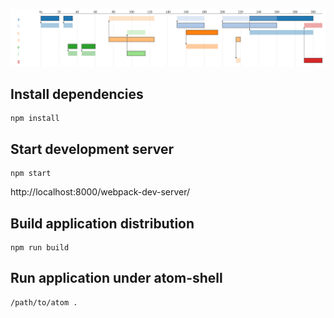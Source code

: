 
![screenshot](https://github.com/loopmachine/lines-of-communication/blob/master/doc/screenshot.png)

## Install dependencies

```
npm install
```


## Start development server

```
npm start
```

http://localhost:8000/webpack-dev-server/


## Build application distribution

```
npm run build
```


## Run application under atom-shell

```
/path/to/atom .
```
